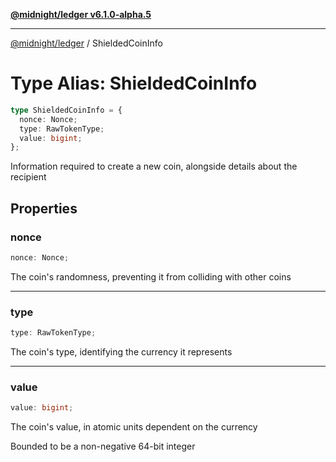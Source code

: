 [**@midnight/ledger v6.1.0-alpha.5**](../README.md)

***

[@midnight/ledger](../globals.md) / ShieldedCoinInfo

# Type Alias: ShieldedCoinInfo

```ts
type ShieldedCoinInfo = {
  nonce: Nonce;
  type: RawTokenType;
  value: bigint;
};
```

Information required to create a new coin, alongside details about the
recipient

## Properties

### nonce

```ts
nonce: Nonce;
```

The coin's randomness, preventing it from colliding with other coins

***

### type

```ts
type: RawTokenType;
```

The coin's type, identifying the currency it represents

***

### value

```ts
value: bigint;
```

The coin's value, in atomic units dependent on the currency

Bounded to be a non-negative 64-bit integer
